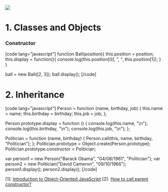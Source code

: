 ![](http://wearelaunchbox.com/wp-content/uploads/2012/11/oop-basics.png)


# 1. Classes and Objects

### Constructor

[code lang="javascript"]
function Ball(position){
    this.position = position;
    this.display = function(){
        console.log(this.position[0], ", ", this.position[1]);
    }
}

ball = new Ball([2, 3]);
ball.display();
[/code]

# 2. Inheritance


[code lang="javascript"]
Person = function (name, birthday, job) {
  this.name = name;
  this.birthday = birthday;
  this.job = job;
};

Person.prototype.display = function () {
  console.log(this.name, "\n");
  console.log(this.birthday, "\n");
  console.log(this.job, "\n");
};

Politician = function (name, birthday) {
  Person.call(this, name, birthday, "Politician");
};
Politician.prototype = Object.create(Person.prototype);
Politician.prototype.constructor = Politician;

var person1 = new Person("Barack Obama", "04/08/1961", "Politician");
var person2 = new Politician("David Cameron", "09/10/1966");
person1.display();
person2.display();
[/code]

[1]: [Introduction to Object-Oriented JavaScript](https://developer.mozilla.org/en-US/docs/Web/JavaScript/Introduction_to_Object-Oriented_JavaScript)
[2]: [How to call parent constructor?](http://stackoverflow.com/a/15399594/772391)